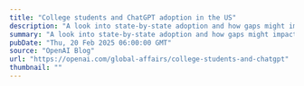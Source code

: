 ```yaml
---
title: "College students and ChatGPT adoption in the US"
description: "A look into state-by-state adoption and how gaps might impact workforce readiness."
summary: "A look into state-by-state adoption and how gaps might impact workforce readiness."
pubDate: "Thu, 20 Feb 2025 06:00:00 GMT"
source: "OpenAI Blog"
url: "https://openai.com/global-affairs/college-students-and-chatgpt"
thumbnail: ""
---
```


